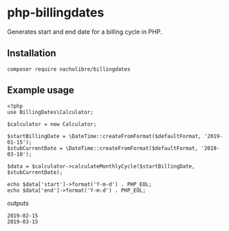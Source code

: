 # php-billingdates
Generates start and end date for a billing cycle in PHP.

## Installation
`composer require nacholibre/billingdates`

## Example usage
```
<?php
use BillingDates\Calculator;

$calculator = new Calculator;

$startBillingDate = \DateTime::createFromFormat($defaultFormat, '2019-01-15');
$stubCurrentDate = \DateTime::createFromFormat($defaultFormat, '2019-03-10');

$data = $calculator->calculateMonthlyCycle($startBillingDate, $stubCurrentDate);

echo $data['start']->format('Y-m-d') . PHP_EOL;
echo $data['end']->format('Y-m-d') . PHP_EOL;
```
outputs

```
2019-02-15
2019-03-15
```
